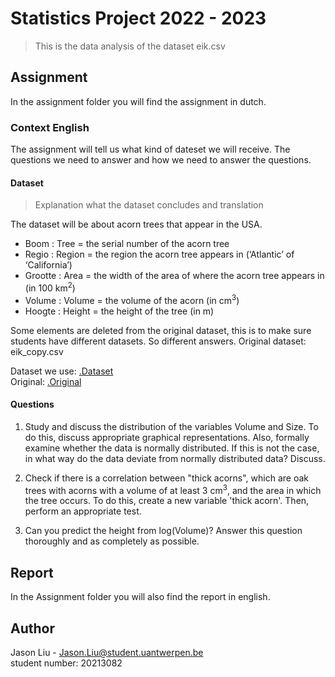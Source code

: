 # Statistics Project 2022 - 2023
> This is the data analysis of the dataset eik.csv

## Assignment
In the assignment folder you will find the assignment in dutch.

### Context English
The assignment will tell us what kind of dateset we will receive. 
The questions we need to answer and how we need to answer the questions.

#### Dataset
> Explanation what the dataset concludes and translation  

The dataset will be about acorn trees that appear in the USA.
- Boom : Tree = the serial number of the acorn tree
- Regio : Region = the region the acorn tree appears in (‘Atlantic’ of ‘California’)
- Grootte : Area = the width of the area of where the acorn tree appears in (in 100 km<sup>2</sup>)
- Volume : Volume = the volume of the acorn (in cm<sup>3</sup>)
- Hoogte : Height = the height of the tree (in m)

Some elements are deleted from the original dataset, this is to make sure students have different datasets.
So different answers. Original dataset: eik_copy.csv

Dataset we use: [ .Dataset ](Dataset/Project/eik.csv)   
Original: [ .Original ](Dataset/Project/eik_copy.csv)

#### Questions
1. Study and discuss the distribution of the variables Volume and Size. 
To do this, discuss appropriate graphical representations. 
Also, formally examine whether the data is normally distributed. If this is not the case, 
in what way do the data deviate from normally distributed data? Discuss.

2. Check if there is a correlation between "thick acorns", 
which are oak trees with acorns with a volume of at least 3 cm<sup>3</sup>, 
and the area in which the tree occurs. To do this, create a new variable 'thick acorn'. Then, perform an appropriate test.

3. Can you predict the height from log(Volume)? 
Answer this question thoroughly and as completely as possible.

## Report
In the Assignment folder you will also find the report in english.

## Author
Jason Liu - Jason.Liu@student.uantwerpen.be   
student number: 20213082 